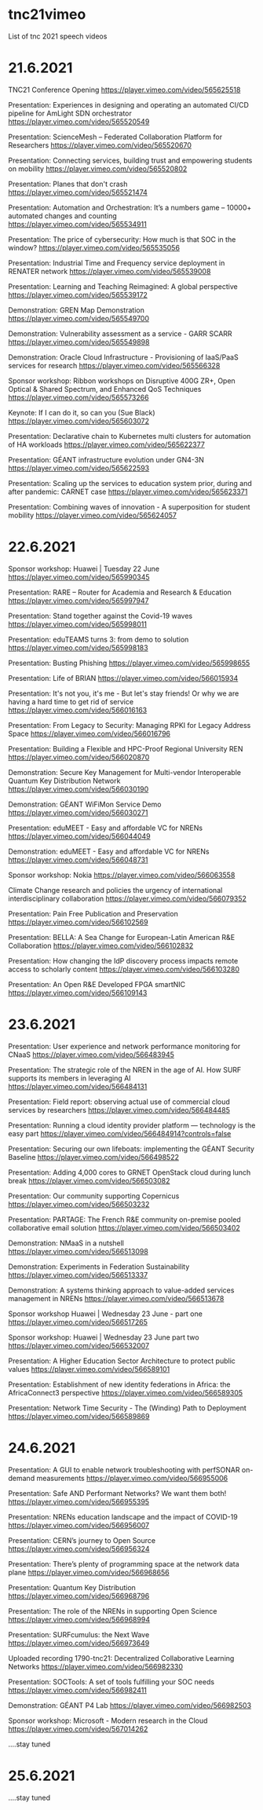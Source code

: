 # tnc21vimeo
List of tnc 2021 speech videos


# 21.6.2021

TNC21 Conference Opening
https://player.vimeo.com/video/565625518

Presentation: Experiences in designing and operating an automated CI/CD pipeline for AmLight SDN orchestrator
https://player.vimeo.com/video/565520549

Presentation: ScienceMesh – Federated Collaboration Platform for Researchers
https://player.vimeo.com/video/565520670

Presentation: Connecting services, building trust and empowering students on mobility
https://player.vimeo.com/video/565520802

Presentation: Planes that don't crash
https://player.vimeo.com/video/565521474

Presentation: Automation and Orchestration: It’s a numbers game – 10000+ automated changes and counting
https://player.vimeo.com/video/565534911

Presentation: The price of cybersecurity: How much is that SOC in the window?
https://player.vimeo.com/video/565535056

Presentation: Industrial Time and Frequency service deployment in RENATER network
https://player.vimeo.com/video/565539008

Presentation: Learning and Teaching Reimagined: A global perspective
https://player.vimeo.com/video/565539172

Demonstration: GREN Map Demonstration
https://player.vimeo.com/video/565549700

Demonstration: Vulnerability assessment as a service - GARR SCARR
https://player.vimeo.com/video/565549898

Demonstration: Oracle Cloud Infrastructure - Provisioning of IaaS/PaaS services for research
https://player.vimeo.com/video/565566328

Sponsor workshop: Ribbon workshops on Disruptive 400G ZR+, Open Optical & Shared Spectrum, and Enhanced QoS Techniques
https://player.vimeo.com/video/565573266

Keynote: If I can do it, so can you (Sue Black)
https://player.vimeo.com/video/565603072

Presentation: Declarative chain to Kubernetes multi clusters for automation of HA workloads
https://player.vimeo.com/video/565622377

Presentation: GÉANT infrastructure evolution under GN4-3N
https://player.vimeo.com/video/565622593

Presentation: Scaling up the services to education system prior, during and after pandemic: CARNET case
https://player.vimeo.com/video/565623371

Presentation: Combining waves of innovation - A superposition for student mobility
https://player.vimeo.com/video/565624057


# 22.6.2021
Sponsor workshop: Huawei | Tuesday 22 June
https://player.vimeo.com/video/565990345

Presentation: RARE – Router for Academia and Research & Education
https://player.vimeo.com/video/565997947

Presentation: Stand together against the Covid-19 waves
https://player.vimeo.com/video/565998011

Presentation: eduTEAMS turns 3: from demo to solution
https://player.vimeo.com/video/565998183

Presentation: Busting Phishing
https://player.vimeo.com/video/565998655

Presentation: Life of BRIAN
https://player.vimeo.com/video/566015934

Presentation: It's not you, it's me - But let's stay friends! Or why we are having a hard time to get rid of service
https://player.vimeo.com/video/566016163

Presentation: From Legacy to Security: Managing RPKI for Legacy Address Space
https://player.vimeo.com/video/566016796

Presentation: Building a Flexible and HPC-Proof Regional University REN
https://player.vimeo.com/video/566020870

Demonstration: Secure Key Management for Multi-vendor Interoperable Quantum Key Distribution Network
https://player.vimeo.com/video/566030190

Demonstration: GÉANT WiFiMon Service Demo
https://player.vimeo.com/video/566030271

Presentation: eduMEET - Easy and affordable VC for NRENs
https://player.vimeo.com/video/566044049

Demonstration: eduMEET - Easy and affordable VC for NRENs
https://player.vimeo.com/video/566048731

Sponsor workshop: Nokia
https://player.vimeo.com/video/566063558

Climate Change research and policies the urgency of international interdisciplinary collaboration
https://player.vimeo.com/video/566079352

Presentation: Pain Free Publication and Preservation
https://player.vimeo.com/video/566102569

Presentation: BELLA: A Sea Change for European-Latin American R&E Collaboration
https://player.vimeo.com/video/566102832

Presentation: How changing the IdP discovery process impacts remote access to scholarly content
https://player.vimeo.com/video/566103280

Presentation: An Open R&E Developed FPGA smartNIC
https://player.vimeo.com/video/566109143


# 23.6.2021

Presentation: User experience and network performance monitoring for CNaaS
https://player.vimeo.com/video/566483945

Presentation: The strategic role of the NREN in the age of AI. How SURF supports its members in leveraging AI
https://player.vimeo.com/video/566484131

Presentation: Field report: observing actual use of commercial cloud services by researchers
https://player.vimeo.com/video/566484485

Presentation: Running a cloud identity provider platform — technology is the easy part
https://player.vimeo.com/video/566484914?controls=false

Presentation: Securing our own lifeboats: implementing the GÉANT Security Baseline
https://player.vimeo.com/video/566498522

Presentation: Adding 4,000 cores to GRNET OpenStack cloud during lunch break
https://player.vimeo.com/video/566503082

Presentation: Our community supporting Copernicus
https://player.vimeo.com/video/566503232

Presentation: PARTAGE: The French R&E community on-premise pooled collaborative email solution
https://player.vimeo.com/video/566503402

Demonstration: NMaaS in a nutshell
https://player.vimeo.com/video/566513098

Demonstration: Experiments in Federation Sustainability
https://player.vimeo.com/video/566513337

Demonstration: A systems thinking approach to value-added services management in NRENs
https://player.vimeo.com/video/566513678

Sponsor workshop Huawei | Wednesday 23 June - part one
https://player.vimeo.com/video/566517265

Sponsor workshop: Huawei | Wednesday 23 June part two
https://player.vimeo.com/video/566532007

Presentation: A Higher Education Sector Architecture to protect public values
https://player.vimeo.com/video/566589101

Presentation: Establishment of new identity federations in Africa: the AfricaConnect3 perspective
https://player.vimeo.com/video/566589305

Presentation: Network Time Security - The (Winding) Path to Deployment
https://player.vimeo.com/video/566589869


# 24.6.2021
Presentation: A GUI to enable network troubleshooting with perfSONAR on-demand measurements
https://player.vimeo.com/video/566955006

Presentation: Safe AND Performant Networks? We want them both!
https://player.vimeo.com/video/566955395

Presentation: NRENs education landscape and the impact of COVID-19
https://player.vimeo.com/video/566956007

Presentation: CERN’s journey to Open Source
https://player.vimeo.com/video/566956324

Presentation: There’s plenty of programming space at the network data plane
https://player.vimeo.com/video/566968656

Presentation: Quantum Key Distribution
https://player.vimeo.com/video/566968796

Presentation: The role of the NRENs in supporting Open Science
https://player.vimeo.com/video/566968994

Presentation: SURFcumulus: the Next Wave
https://player.vimeo.com/video/566973649

Uploaded recording 1790-tnc21: Decentralized Collaborative Learning Networks
https://player.vimeo.com/video/566982330

Presentation: SOCTools: A set of tools fulfilling your SOC needs
https://player.vimeo.com/video/566982411

Demonstration: GÉANT P4 Lab
https://player.vimeo.com/video/566982503

Sponsor workshop: Microsoft - Modern research in the Cloud
https://player.vimeo.com/video/567014262

....stay tuned








# 25.6.2021
....stay tuned








